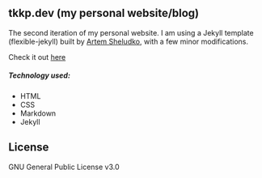## tkkp.dev (my personal website/blog)

[logo]: https://github.com/tylerkkp/tylerkkp.github.io/assets/img/tkkp_dev.png "screen shot"

The second iteration of my personal website. I am using a Jekyll template (flexible-jekyll) built by [Artem Sheludko](https://github.com/artemsheludko), with a few minor modifications. 

Check it out [here](https://www.tkkp.dev)

##### Technology used:
* HTML
* CSS
* Markdown
* Jekyll

## License

GNU General Public License v3.0

